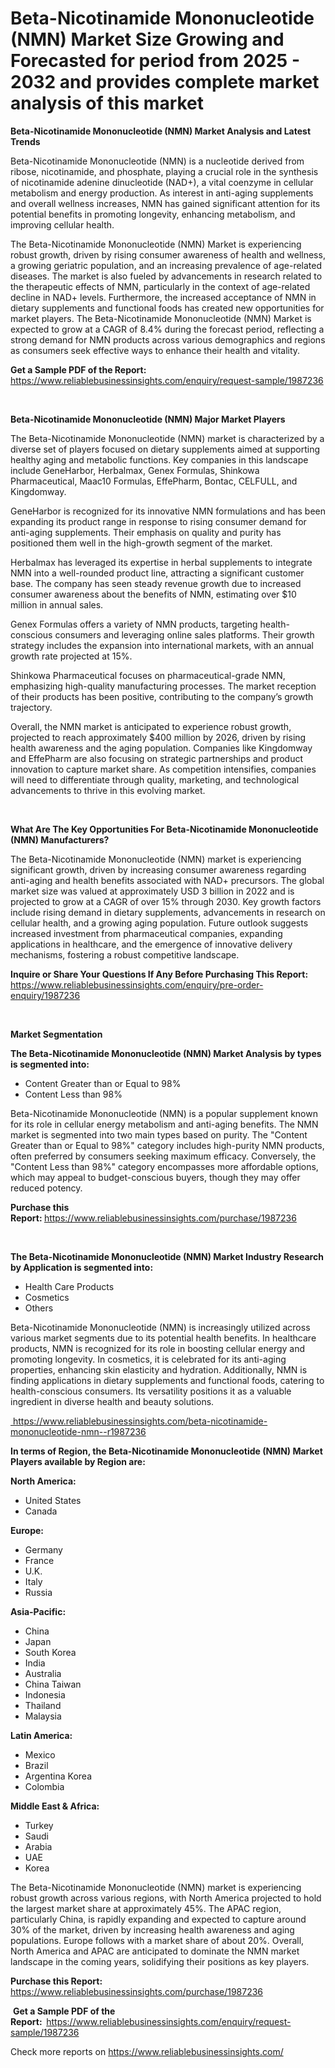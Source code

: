 <p><h1>Beta-Nicotinamide Mononucleotide (NMN) Market Size Growing and Forecasted for period from 2025 - 2032 and provides complete market analysis of this market</h1></p><p><strong>Beta-Nicotinamide Mononucleotide (NMN) Market Analysis and Latest Trends</strong></p>
<p><p>Beta-Nicotinamide Mononucleotide (NMN) is a nucleotide derived from ribose, nicotinamide, and phosphate, playing a crucial role in the synthesis of nicotinamide adenine dinucleotide (NAD+), a vital coenzyme in cellular metabolism and energy production. As interest in anti-aging supplements and overall wellness increases, NMN has gained significant attention for its potential benefits in promoting longevity, enhancing metabolism, and improving cellular health.</p><p>The Beta-Nicotinamide Mononucleotide (NMN) Market is experiencing robust growth, driven by rising consumer awareness of health and wellness, a growing geriatric population, and an increasing prevalence of age-related diseases. The market is also fueled by advancements in research related to the therapeutic effects of NMN, particularly in the context of age-related decline in NAD+ levels. Furthermore, the increased acceptance of NMN in dietary supplements and functional foods has created new opportunities for market players. The Beta-Nicotinamide Mononucleotide (NMN) Market is expected to grow at a CAGR of 8.4% during the forecast period, reflecting a strong demand for NMN products across various demographics and regions as consumers seek effective ways to enhance their health and vitality.</p></p>
<p><strong>Get a Sample PDF of the Report:&nbsp;</strong> <a href="https://www.reliablebusinessinsights.com/enquiry/request-sample/1987236?utm_campaign=3582&utm_medium=2&utm_source=Github&utm_content=ia&utm_term=03042025&utm_id=beta-nicotinamide-mononucleotide-nmn">https://www.reliablebusinessinsights.com/enquiry/request-sample/1987236</a></p>
<p>&nbsp;</p>
<p><strong>Beta-Nicotinamide Mononucleotide (NMN) Major Market Players</strong></p>
<p><p>The Beta-Nicotinamide Mononucleotide (NMN) market is characterized by a diverse set of players focused on dietary supplements aimed at supporting healthy aging and metabolic functions. Key companies in this landscape include GeneHarbor, Herbalmax, Genex Formulas, Shinkowa Pharmaceutical, Maac10 Formulas, EffePharm, Bontac, CELFULL, and Kingdomway.</p><p>GeneHarbor is recognized for its innovative NMN formulations and has been expanding its product range in response to rising consumer demand for anti-aging supplements. Their emphasis on quality and purity has positioned them well in the high-growth segment of the market.</p><p>Herbalmax has leveraged its expertise in herbal supplements to integrate NMN into a well-rounded product line, attracting a significant customer base. The company has seen steady revenue growth due to increased consumer awareness about the benefits of NMN, estimating over $10 million in annual sales.</p><p>Genex Formulas offers a variety of NMN products, targeting health-conscious consumers and leveraging online sales platforms. Their growth strategy includes the expansion into international markets, with an annual growth rate projected at 15%.</p><p>Shinkowa Pharmaceutical focuses on pharmaceutical-grade NMN, emphasizing high-quality manufacturing processes. The market reception of their products has been positive, contributing to the company’s growth trajectory.</p><p>Overall, the NMN market is anticipated to experience robust growth, projected to reach approximately $400 million by 2026, driven by rising health awareness and the aging population. Companies like Kingdomway and EffePharm are also focusing on strategic partnerships and product innovation to capture market share. As competition intensifies, companies will need to differentiate through quality, marketing, and technological advancements to thrive in this evolving market.</p></p>
<p>&nbsp;</p>
<p><strong>What Are The Key Opportunities For Beta-Nicotinamide Mononucleotide (NMN) Manufacturers?</strong></p>
<p><p>The Beta-Nicotinamide Mononucleotide (NMN) market is experiencing significant growth, driven by increasing consumer awareness regarding anti-aging and health benefits associated with NAD+ precursors. The global market size was valued at approximately USD 3 billion in 2022 and is projected to grow at a CAGR of over 15% through 2030. Key growth factors include rising demand in dietary supplements, advancements in research on cellular health, and a growing aging population. Future outlook suggests increased investment from pharmaceutical companies, expanding applications in healthcare, and the emergence of innovative delivery mechanisms, fostering a robust competitive landscape.</p></p>
<p><strong>Inquire or Share Your Questions If Any Before Purchasing This Report:</strong> <a href="https://www.reliablebusinessinsights.com/enquiry/pre-order-enquiry/1987236?utm_campaign=3582&utm_medium=2&utm_source=Github&utm_content=ia&utm_term=03042025&utm_id=beta-nicotinamide-mononucleotide-nmn">https://www.reliablebusinessinsights.com/enquiry/pre-order-enquiry/1987236</a></p>
<p>&nbsp;</p>
<p><strong>Market Segmentation</strong></p>
<p><strong>The Beta-Nicotinamide Mononucleotide (NMN) Market Analysis by types is segmented into:</strong></p>
<p><ul><li>Content Greater than or Equal to 98%</li><li>Content Less than 98%</li></ul></p>
<p><p>Beta-Nicotinamide Mononucleotide (NMN) is a popular supplement known for its role in cellular energy metabolism and anti-aging benefits. The NMN market is segmented into two main types based on purity. The "Content Greater than or Equal to 98%" category includes high-purity NMN products, often preferred by consumers seeking maximum efficacy. Conversely, the "Content Less than 98%" category encompasses more affordable options, which may appeal to budget-conscious buyers, though they may offer reduced potency.</p></p>
<p><strong>Purchase this Report:&nbsp;</strong><a href="https://www.reliablebusinessinsights.com/purchase/1987236?utm_campaign=3582&utm_medium=2&utm_source=Github&utm_content=ia&utm_term=03042025&utm_id=beta-nicotinamide-mononucleotide-nmn">https://www.reliablebusinessinsights.com/purchase/1987236</a></p>
<p>&nbsp;</p>
<p><strong>The Beta-Nicotinamide Mononucleotide (NMN) Market Industry Research by Application is segmented into:</strong></p>
<p><ul><li>Health Care Products</li><li>Cosmetics</li><li>Others</li></ul></p>
<p><p>Beta-Nicotinamide Mononucleotide (NMN) is increasingly utilized across various market segments due to its potential health benefits. In healthcare products, NMN is recognized for its role in boosting cellular energy and promoting longevity. In cosmetics, it is celebrated for its anti-aging properties, enhancing skin elasticity and hydration. Additionally, NMN is finding applications in dietary supplements and functional foods, catering to health-conscious consumers. Its versatility positions it as a valuable ingredient in diverse health and beauty solutions.</p></p>
<p><a href="https://www.reliablebusinessinsights.com/beta-nicotinamide-mononucleotide-nmn--r1987236?utm_campaign=3582&utm_medium=2&utm_source=Github&utm_content=ia&utm_term=03042025&utm_id=beta-nicotinamide-mononucleotide-nmn">&nbsp;https://www.reliablebusinessinsights.com/beta-nicotinamide-mononucleotide-nmn--r1987236</a></p>
<p><strong>In terms of Region, the Beta-Nicotinamide Mononucleotide (NMN) Market Players available by Region are:</strong></p>
<p>
    <p> <strong> North America: </strong>
        <ul>
            <li>United States</li>
            <li>Canada</li>
        </ul>
        </p> 
    <p> <strong> Europe: </strong>
        <ul>
            <li>Germany</li>
            <li>France</li>
            <li>U.K.</li>
            <li>Italy</li>
            <li>Russia</li>
        </ul>
        </p> 
    <p> <strong> Asia-Pacific: </strong>
        <ul>
            <li>China</li>
            <li>Japan</li>
            <li>South Korea</li>
            <li>India</li>
            <li>Australia</li>
            <li>China Taiwan</li>
            <li>Indonesia</li>
            <li>Thailand</li>
            <li>Malaysia</li>
        </ul>
        </p> 
    <p> <strong> Latin America: </strong>
        <ul>
            <li>Mexico</li>
            <li>Brazil</li>
            <li>Argentina Korea</li>
            <li>Colombia</li>
        </ul>
        </p> 
    <p> <strong> Middle East & Africa: </strong>
        <ul>
            <li>Turkey</li>
            <li>Saudi</li>
            <li>Arabia</li>
            <li>UAE</li>
            <li>Korea</li>
        </ul>
    </p>
    </p>
<p><p>The Beta-Nicotinamide Mononucleotide (NMN) market is experiencing robust growth across various regions, with North America projected to hold the largest market share at approximately 45%. The APAC region, particularly China, is rapidly expanding and expected to capture around 30% of the market, driven by increasing health awareness and aging populations. Europe follows with a market share of about 20%. Overall, North America and APAC are anticipated to dominate the NMN market landscape in the coming years, solidifying their positions as key players.</p></p>
<p><strong>Purchase this Report: </strong><a href="https://www.reliablebusinessinsights.com/purchase/1987236?utm_campaign=3582&utm_medium=2&utm_source=Github&utm_content=ia&utm_term=03042025&utm_id=beta-nicotinamide-mononucleotide-nmn">https://www.reliablebusinessinsights.com/purchase/1987236</a></p>
<p>&nbsp;<strong>Get a Sample PDF of the Report:&nbsp;&nbsp;</strong><a href="https://www.reliablebusinessinsights.com/enquiry/request-sample/1987236?utm_campaign=3582&utm_medium=2&utm_source=Github&utm_content=ia&utm_term=03042025&utm_id=beta-nicotinamide-mononucleotide-nmn">https://www.reliablebusinessinsights.com/enquiry/request-sample/1987236</a></p>
<p><strong></strong></p>
<p>Check more reports on <a href="https://www.reliablebusinessinsights.com/?utm_campaign=3582&utm_medium=2&utm_source=Github&utm_content=ia&utm_term=03042025&utm_id=beta-nicotinamide-mononucleotide-nmn">https://www.reliablebusinessinsights.com/</a></p>